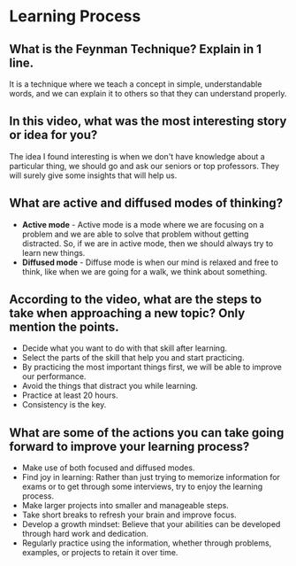 # Learning Process

## What is the Feynman Technique? Explain in 1 line.
It is a technique where we teach a concept in simple, understandable words, and we can explain it to others so that they can understand properly.

## In this video, what was the most interesting story or idea for you?
The idea I found interesting is when we don't have knowledge about a particular thing, we should go and ask our seniors or top professors. They will surely give some insights that will help us.

## What are active and diffused modes of thinking?
- **Active mode** - Active mode is a mode where we are focusing on a problem and we are able to solve that problem without getting distracted. So, if we are in active mode, then we should always try to learn new things.
- **Diffused mode** - Diffuse mode is when our mind is relaxed and free to think, like when we are going for a walk, we think about something.

## According to the video, what are the steps to take when approaching a new topic? Only mention the points.
- Decide what you want to do with that skill after learning.
- Select the parts of the skill that help you and start practicing.
- By practicing the most important things first, we will be able to improve our performance.
- Avoid the things that distract you while learning.
- Practice at least 20 hours.
- Consistency is the key.

## What are some of the actions you can take going forward to improve your learning process?
- Make use of both focused and diffused modes.
- Find joy in learning: Rather than just trying to memorize information for exams or to get through some interviews, try to enjoy the learning process.
- Make larger projects into smaller and manageable steps.
- Take short breaks to refresh your brain and improve focus.
- Develop a growth mindset: Believe that your abilities can be developed through hard work and dedication.
- Regularly practice using the information, whether through problems, examples, or projects to retain it over time.
